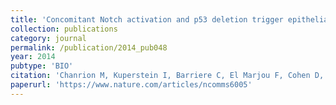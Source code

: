 ```yaml
---
title: 'Concomitant Notch activation and p53 deletion trigger epithelial-to-mesenchymal transition and metastasis in mouse gut'
collection: publications
category: journal
permalink: /publication/2014_pub048
year: 2014
pubtype: 'BIO'
citation: 'Chanrion M, Kuperstein I, Barriere C, El Marjou F, Cohen D, Vignjevic D, Stimmer L, Paul-Gilloteaux P, Bieche I, Tavares Sdos R, Boccia GF, Cacheux W, Meseure D, Fre S, Martignetti L, Legoix-Ne P, Girard E, Fetler L, Barillot E, Louvard D, Zinovyev A<sup>^</sup>, Robine S.<sup>^</sup>. <a href="https://www.nature.com/articles/ncomms6005">Concomitant Notch activation and p53 deletion trigger epithelial-to-mesenchymal transition and metastasis in mouse gut</a>. 2014. <i>Nature Communications</i>, 5:5005'
paperurl: 'https://www.nature.com/articles/ncomms6005'
---
```

